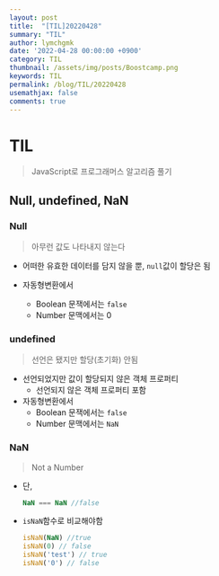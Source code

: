 ```yaml
---
layout: post
title:  "[TIL]20220428"
summary: "TIL"
author: lymchgmk
date: '2022-04-28 00:00:00 +0900'
category: TIL
thumbnail: /assets/img/posts/Boostcamp.png
keywords: TIL
permalink: /blog/TIL/20220428
usemathjax: false
comments: true
---
```


# TIL

> JavaScript로 프로그래머스 알고리즘 풀기



## Null, undefined, NaN

### Null

> 아무런 값도 나타내지 않는다

- 어떠한 유효한 데이터를 담지 않을 뿐, `null`값이 할당은 됨

- 자동형변환에서
  - Boolean 문잭에서는 `false`
  - Number 문맥에서는 0



### undefined

> 선언은 됐지만 할당(초기화) 안됨

- 선언되었지만 값이 할당되지 않은 객체 프로퍼티
  - 선언되지 않은 객체 프로퍼티 포함
- 자동형변환에서
  - Boolean 문잭에서는 `false`
  - Number 문맥에서는 `NaN`



### NaN

> Not a Number

- 단, 

  ```javascript
  NaN === NaN //false
  ```

- `isNaN`함수로 비교해야함

  ```javascript
  isNaN(NaN) //true
  isNaN(0) // false
  isNaN('test') // true
  isNaN('0') // false
  ```

